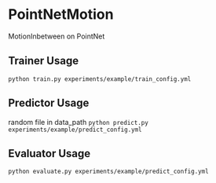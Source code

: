 # PointNetMotion
MotionInbetween on PointNet

## Trainer Usage 
`python train.py experiments/example/train_config.yml`
## Predictor Usage
random file in data_path 
`python predict.py experiments/example/predict_config.yml`
## Evaluator Usage
`python evaluate.py experiments/example/predict_config.yml`